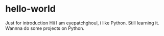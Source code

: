 # hello-world
Just for introduction
Hii I am eyepatchghoul, i like Python. Still learning it. Wannna do some projects on Python.
